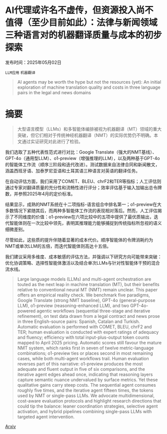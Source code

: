 # AI代理或许名不虚传，但资源投入尚不值得（至少目前如此）：法律与新闻领域三种语言对的机器翻译质量与成本的初步探索

发布时间：2025年05月02日

`LLM应用` `机器翻译`

> AI agents may be worth the hype but not the resources (yet): An initial exploration of machine translation quality and costs in three language pairs in the legal and news domains

# 摘要

> 大型语言模型（LLMs）和多智能体编排被视为机器翻译（MT）领域的重大突破，但它们相对于传统神经机器翻译（NMT）的实际优势仍不明确。本文通过实证研究对此进行了检验。

我们选取了五种代表性范式进行对比：Google Translate（强大的NMT基线）、GPT-4o（通用型LLM）、o1-preview（增强推理的LLM），以及两种基于GPT-4o的智能体工作流（顺序三阶段和迭代改进）。测试数据来自法律合同和新闻散文，涵盖西班牙语、加泰罗尼亚语和土耳其语三种语言对英语的翻译任务。

在自动评估方面，我们采用了COMET、BLEU、chrF2和TER等指标；人工评估则通过专家对翻译质量的充分性和流畅性进行评分；效率评估基于输入加输出总令牌数，并参照2025年4月的定价标准。

结果显示，成熟的NMT系统在十二项指标-语言组合中排名第一；o1-preview在大多数情况下紧随其后，而两种多智能体工作流的表现相对落后。然而，人工评估揭示了不同维度的价值：o1-preview在六项比较中的五项中提供了最优质输出，迭代智能体则在一次比较中领先，表明其推理能力能够捕捉到传统指标所忽视的语义细微差别。

尽管如此，这些质的提升伴随着显著的成本代价。顺序智能体的令牌消耗约为NMT或单次LLM的五倍，而迭代智能体则高达十五倍。

我们建议采用多维度、成本敏感的评估方法，并强调以下研究方向可能带来突破：优化协调策略、选择性智能体激活以及结合单次LLMs与针对性智能体干预的混合流水线。

> Large language models (LLMs) and multi-agent orchestration are touted as the next leap in machine translation (MT), but their benefits relative to conventional neural MT (NMT) remain unclear. This paper offers an empirical reality check. We benchmark five paradigms, Google Translate (strong NMT baseline), GPT-4o (general-purpose LLM), o1-preview (reasoning-enhanced LLM), and two GPT-4o-powered agentic workflows (sequential three-stage and iterative refinement), on test data drawn from a legal contract and news prose in three English-source pairs: Spanish, Catalan and Turkish. Automatic evaluation is performed with COMET, BLEU, chrF2 and TER; human evaluation is conducted with expert ratings of adequacy and fluency; efficiency with total input-plus-output token counts mapped to April 2025 pricing.
  Automatic scores still favour the mature NMT system, which ranks first in seven of twelve metric-language combinations; o1-preview ties or places second in most remaining cases, while both multi-agent workflows trail. Human evaluation reverses part of this narrative: o1-preview produces the most adequate and fluent output in five of six comparisons, and the iterative agent edges ahead once, indicating that reasoning layers capture semantic nuance undervalued by surface metrics. Yet these qualitative gains carry steep costs. The sequential agent consumes roughly five times, and the iterative agent fifteen times, the tokens used by NMT or single-pass LLMs.
  We advocate multidimensional, cost-aware evaluation protocols and highlight research directions that could tip the balance: leaner coordination strategies, selective agent activation, and hybrid pipelines combining single-pass LLMs with targeted agent intervention.

[Arxiv](https://arxiv.org/abs/2505.01560)